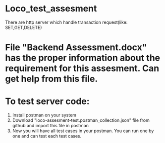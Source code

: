 # Loco_test_assesment
There are http server which handle transaction request(like: SET,GET,DELETE)

# File "Backend Assessment.docx" has the proper information about the requirement for this assesment. Can get help from this file.

# To test server code:
1. Install postman on your system
2. Download "loco-assesment-test.postman_collection.json" file from github and import this file in postman
3. Now you will have all test cases in your postman. You can run one by one and can test each test cases.
